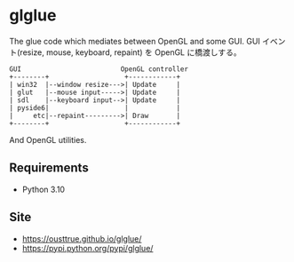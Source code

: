 # glglue

The glue code which mediates between OpenGL and some GUI.
GUI イベント(resize, mouse, keyboard, repaint) を OpenGL に橋渡しする。

```                           
GUI                         OpenGL controller
+--------+                   +------------+
| win32  |--window resize--->| Update     |
| glut   |--mouse input----->| Update     |
| sdl    |--keyboard input-->| Update     |
| pyside6|                   |            |
|     etc|--repaint--------->| Draw       |
+--------+                   +------------+
```

And OpenGL utilities.

## Requirements

* Python 3.10

## Site

* <https://ousttrue.github.io/glglue/>
* <https://pypi.python.org/pypi/glglue/>
